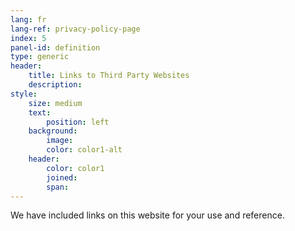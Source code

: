 ```yaml
---
lang: fr
lang-ref: privacy-policy-page
index: 5
panel-id: definition
type: generic
header:
    title: Links to Third Party Websites
    description:
style:
    size: medium
    text:
        position: left
    background:
        image:
        color: color1-alt
    header:
        color: color1
        joined:
        span:
---
```

<div class="inner">
    <p>We have included links on this website for your use and reference.</p>
</div>
